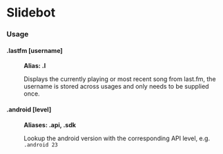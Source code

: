 # Slidebot

### Usage

<dl>
<dt><h4>.lastfm [username]</h4></dt>
<dd>
<b>Alias: .l</b>

Displays the currently playing or most recent song from last.fm, the username is stored across usages and only needs to be supplied once.
</dd>

<dt><h4>.android [level]</h4></dt>
<dd>
<b>Aliases: .api, .sdk</b>

Lookup the android version with the corresponding API level, e.g. `.android 23`
</dd>
</dl>
